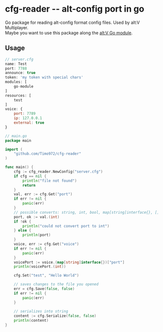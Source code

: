 # cfg-reader -- alt-config port in go
Go package for reading alt-config format config files.
Used by alt:V Multiplayer.  
Maybe you want to use this package along the [alt:V Go module](https://github.com/shockdev04/altv-go-module).

## Usage
```js
// server.cfg
name: Test
port: 7788
announce: true
token: 'my token with special chars'
modules: [
    go-module
]
resources: [
    test
]
voice: {
    port: 7789
    ip: 127.0.0.1
    external: true
}
```

```go
// main.go
package main

import (
	"github.com/Timo972/cfg-reader"
)

func main() {
	cfg := cfg_reader.NewConfig("server.cfg")
	if cfg == nil {
		println("file not found")
		return
	}
	val, err := cfg.Get("port")
	if err != nil {
		panic(err)
	}
	// possible converts: string, int, bool, map[string]interface{}, []interface{}
	port, ok := val.(int)
	if !ok {
		println("could not convert port to int")
	} else {
		println(port)
	}
	voice, err := cfg.Get("voice")
	if err != nil {
		panic(err)
	}
	voicePort := voice.(map[string]interface{})["port"]
	println(voicePort.(int))

	cfg.Set("test", "Hello World")

	// saves changes to the file you opened
	err = cfg.Save(false, false)
	if err != nil {
		panic(err)
	}
	
	// serializes into string
	content := cfg.Serialize(false, false)
	println(content)
}
```